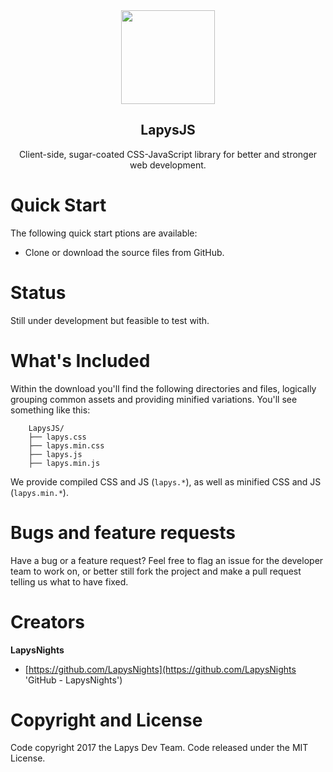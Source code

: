 <center>
    <img align=center height=150 src=https://avatars2.githubusercontent.com/u/22405610?v=4&s=400 width=150>
</center>

<p align=center>
    <h2 align=center> LapysJS </h2>
</p>

<p align=center>
    Client-side, sugar-coated CSS-JavaScript library for better and stronger web development.
</p>

# Quick Start
The following quick start ptions are available:
- Clone or download the source files from GitHub.

# Status
Still under development but feasible to test with.

# What's Included
Within the download you'll find the following directories and files, logically grouping common assets and providing minified variations. You'll see something like this:

```
    LapysJS/
    ├── lapys.css
    ├── lapys.min.css
    ├── lapys.js
    ├── lapys.min.js
```

We provide compiled CSS and JS (`lapys.*`), as well as minified CSS and JS (`lapys.min.*`).

# Bugs and feature requests
Have a bug or a feature request? Feel free to flag an issue for the developer team to work on, or better still fork the project and make a pull request telling us what to have fixed.

# Creators
<b> LapysNights </b>
- [https://github.com/LapysNights](https://github.com/LapysNights 'GitHub - LapysNights')

# Copyright and License
Code copyright 2017 the Lapys Dev Team. Code released under the MIT License.
